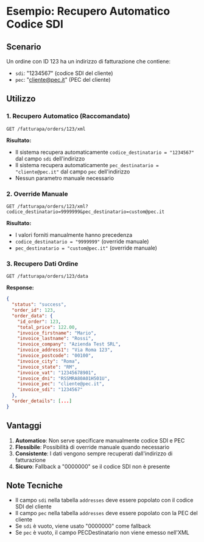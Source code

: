 # Esempio: Recupero Automatico Codice SDI

## Scenario
Un ordine con ID 123 ha un indirizzo di fatturazione che contiene:
- `sdi`: "1234567" (codice SDI del cliente)
- `pec`: "cliente@pec.it" (PEC del cliente)

## Utilizzo

### 1. Recupero Automatico (Raccomandato)
```http
GET /fatturapa/orders/123/xml
```

**Risultato:**
- Il sistema recupera automaticamente `codice_destinatario = "1234567"` dal campo `sdi` dell'indirizzo
- Il sistema recupera automaticamente `pec_destinatario = "cliente@pec.it"` dal campo `pec` dell'indirizzo
- Nessun parametro manuale necessario

### 2. Override Manuale
```http
GET /fatturapa/orders/123/xml?codice_destinatario=9999999&pec_destinatario=custom@pec.it
```

**Risultato:**
- I valori forniti manualmente hanno precedenza
- `codice_destinatario = "9999999"` (override manuale)
- `pec_destinatario = "custom@pec.it"` (override manuale)

### 3. Recupero Dati Ordine
```http
GET /fatturapa/orders/123/data
```

**Response:**
```json
{
  "status": "success",
  "order_id": 123,
  "order_data": {
    "id_order": 123,
    "total_price": 122.00,
    "invoice_firstname": "Mario",
    "invoice_lastname": "Rossi",
    "invoice_company": "Azienda Test SRL",
    "invoice_address1": "Via Roma 123",
    "invoice_postcode": "00100",
    "invoice_city": "Roma",
    "invoice_state": "RM",
    "invoice_vat": "12345678901",
    "invoice_dni": "RSSMRA80A01H501U",
    "invoice_pec": "cliente@pec.it",
    "invoice_sdi": "1234567"
  },
  "order_details": [...]
}
```

## Vantaggi

1. **Automatico**: Non serve specificare manualmente codice SDI e PEC
2. **Flessibile**: Possibilità di override manuale quando necessario
3. **Consistente**: I dati vengono sempre recuperati dall'indirizzo di fatturazione
4. **Sicuro**: Fallback a "0000000" se il codice SDI non è presente

## Note Tecniche

- Il campo `sdi` nella tabella `addresses` deve essere popolato con il codice SDI del cliente
- Il campo `pec` nella tabella `addresses` deve essere popolato con la PEC del cliente
- Se `sdi` è vuoto, viene usato "0000000" come fallback
- Se `pec` è vuoto, il campo PECDestinatario non viene emesso nell'XML

